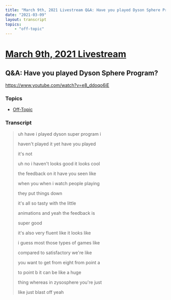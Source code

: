 ```yaml
---
title: "March 9th, 2021 Livestream Q&A: Have you played Dyson Sphere Program?"
date: "2021-03-09"
layout: transcript
topics:
    - "off-topic"
---
```

# [March 9th, 2021 Livestream](../2021-03-09.md)
## Q&A: Have you played Dyson Sphere Program?
https://www.youtube.com/watch?v=e8_ddoqo6iE

### Topics
* [Off-Topic](../topics/off-topic.md)

### Transcript

> uh have i played dyson super program i
>
> haven't played it yet have you played
>
> it's not
>
> uh no i haven't looks good it looks cool
>
> the feedback on it have you seen like
>
> when you when i watch people playing
>
> they put things down
>
> it's all so tasty with the little
>
> animations and yeah the feedback is
>
> super good
>
> it's also very fluent like it looks like
>
> i guess most those types of games like
>
> compared to satisfactory we're like
>
> you want to get from eight from point a
>
> to point b it can be like a huge
>
> thing whereas in zysosphere you're just
>
> like just blast off yeah
